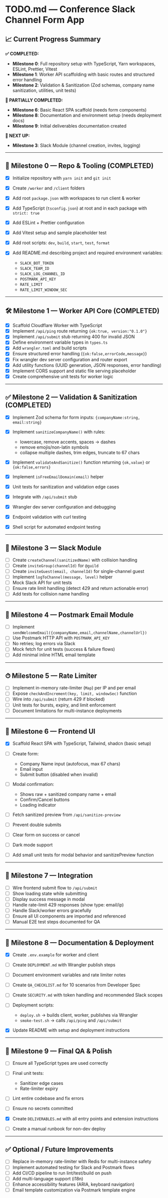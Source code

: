 # TODO.md — Conference Slack Channel Form App

## 📈 Current Progress Summary

**✅ COMPLETED:**
- **Milestone 0**: Full repository setup with TypeScript, Yarn workspaces, ESLint, Prettier, Vitest
- **Milestone 1**: Worker API scaffolding with basic routes and structured error handling
- **Milestone 2**: Validation & Sanitization (Zod schemas, company name sanitization, utilities, unit tests)

**🚧 PARTIALLY COMPLETED:**
- **Milestone 6**: Basic React SPA scaffold (needs form components)
- **Milestone 8**: Documentation and environment setup (needs deployment docs)
- **Milestone 9**: Initial deliverables documentation created

**🎯 NEXT UP:**
- **Milestone 3**: Slack Module (channel creation, invites, logging)

---

## 🚀 Milestone 0 — Repo & Tooling (COMPLETED)

* [x] Initialize repository with `yarn init` and `git init`
* [x] Create `/worker` and `/client` folders
* [x] Add root `package.json` with workspaces to run client & worker
* [x] Add TypeScript (`tsconfig.json`) at root and in each package with `strict: true`
* [x] Add ESLint + Prettier configuration
* [x] Add Vitest setup and sample placeholder test
* [x] Add root scripts: `dev`, `build`, `start`, `test`, `format`
* [x] Add README.md describing project and required environment variables:

  * `SLACK_BOT_TOKEN`
  * `SLACK_TEAM_ID`
  * `SLACK_LOG_CHANNEL_ID`
  * `POSTMARK_API_KEY`
  * `RATE_LIMIT`
  * `RATE_LIMIT_WINDOW_SEC`

---

## 🛠 Milestone 1 — Worker API Core (COMPLETED)

* [x] Scaffold Cloudflare Worker with TypeScript
* [x] Implement `/api/ping` route returning `{ok:true, version:"0.1.0"}`
* [x] Implement `/api/submit` stub returning 400 for invalid JSON
* [x] Define environment variable types in `types.ts`
* [x] Add `wrangler.toml` and build scripts
* [x] Ensure structured error handling (`{ok:false,errorCode,message}`)
* [x] Fix wrangler dev server configuration and router export
* [x] Add utility functions (UUID generation, JSON responses, error handling)
* [x] Implement CORS support and static file serving placeholder
* [x] Create comprehensive unit tests for worker logic

---

## ✅ Milestone 2 — Validation & Sanitization (COMPLETED)

* [x] Implement Zod schema for form inputs: `{companyName:string, email:string}`
* [x] Implement `sanitizeCompanyName()` with rules:

  * lowercase, remove accents, spaces → dashes
  * remove emojis/non-latin symbols
  * collapse multiple dashes, trim edges, truncate to 67 chars
* [x] Implement `validateAndSanitize()` function returning `{ok,value}` or `{ok:false,errors}`
* [x] Implement `isFreeEmailDomain(email)` helper
* [x] Unit tests for sanitization and validation edge cases
* [x] Integrate with `/api/submit` stub
* [x] Wrangler dev server configuration and debugging
* [x] Endpoint validation with curl testing
* [x] Shell script for automated endpoint testing

---

## 🔗 Milestone 3 — Slack Module

* [ ] Create `createChannel(sanitizedName)` with collision handling
* [ ] Create `inviteGroup(channelId)` for `@guild`
* [ ] Create `inviteGuest(email, channelId)` for single-channel guest
* [ ] Implement `logToChannel(message, level)` helper
* [ ] Mock Slack API for unit tests
* [ ] Ensure rate limit handling (detect 429 and return actionable error)
* [ ] Add tests for collision name handling

---

## 📧 Milestone 4 — Postmark Email Module

* [ ] Implement `sendWelcomeEmail({companyName,email,channelName,channelUrl})`
* [ ] Use Postmark HTTP API with `POSTMARK_API_KEY`
* [ ] No retries; log errors via Slack
* [ ] Mock fetch for unit tests (success & failure flows)
* [ ] Add minimal inline HTML email template

---

## ⏱ Milestone 5 — Rate Limiter

* [ ] Implement in-memory rate-limiter (`Map`) per IP and per email
* [ ] Expose `checkAndIncrement(key, limit, windowSec)` function
* [ ] Wire into `/api/submit` (return 429 if blocked)
* [ ] Unit tests for bursts, expiry, and limit enforcement
* [ ] Document limitations for multi-instance deployments

---

## 🔌 Milestone 6 — Frontend UI

* [x] Scaffold React SPA with TypeScript, Tailwind, shadcn (basic setup)
* [ ] Create form:

  * Company Name input (autofocus, max 67 chars)
  * Email input
  * Submit button (disabled when invalid)
* [ ] Modal confirmation:

  * Shows raw + sanitized company name + email
  * Confirm/Cancel buttons
  * Loading indicator
* [ ] Fetch sanitized preview from `/api/sanitize-preview`
* [ ] Prevent double submits
* [ ] Clear form on success or cancel
* [ ] Dark mode support
* [ ] Add small unit tests for modal behavior and sanitizePreview function

---

## 🔗 Milestone 7 — Integration

* [ ] Wire frontend submit flow to `/api/submit`
* [ ] Show loading state while submitting
* [ ] Display success message in modal
* [ ] Handle rate-limit 429 responses (show type: email/ip)
* [ ] Handle Slack/worker errors gracefully
* [ ] Ensure all UI components are imported and referenced
* [ ] Manual E2E test steps documented for QA

---

## 📄 Milestone 8 — Documentation & Deployment

* [x] Create `.env.example` for worker and client
* [ ] Create `DEPLOYMENT.md` with Wrangler publish steps
* [ ] Document environment variables and rate limiter notes
* [ ] Create `QA_CHECKLIST.md` for 10 scenarios from Developer Spec
* [ ] Create `SECURITY.md` with token handling and recommended Slack scopes
* [ ] Deployment scripts:

  * `deploy.sh` → builds client, worker, publishes via Wrangler
  * `smoke-test.sh` → calls `/api/ping` and `/api/submit`
* [x] Update README with setup and deployment instructions

---

## 🧹 Milestone 9 — Final QA & Polish

* [ ] Ensure all TypeScript types are used correctly
* [ ] Final unit tests:

  * Sanitizer edge cases
  * Rate-limiter expiry
* [ ] Lint entire codebase and fix errors
* [ ] Ensure no secrets committed
* [x] Create `DELIVERABLES.md` with all entry points and extension instructions
* [ ] Create a manual runbook for non-dev deploy

---

## ✅ Optional / Future Improvements

* [ ] Replace in-memory rate-limiter with Redis for multi-instance safety
* [ ] Implement automated testing for Slack and Postmark flows
* [ ] Add CI/CD pipeline to run lint/test/build on push
* [ ] Add multi-language support (i18n)
* [ ] Enhance accessibility features (ARIA, keyboard navigation)
* [ ] Email template customization via Postmark template engine
